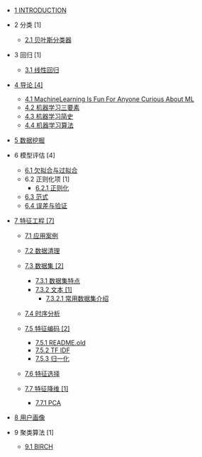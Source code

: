   - [1 INTRODUCTION](/INTRODUCTION.md)
  - 2 分类 [1]
    - [2.1 贝叶斯分类器](/分类/贝叶斯分类器.md)
  - 3 回归 [1]
    - [3.1 线性回归](/回归/线性回归.md)
  - [4 导论 [4]](/导论/README.md)
    - [4.1 MachineLearning Is Fun For Anyone Curious About ML](/导论/MachineLearning-Is-Fun-For-Anyone-Curious-About-ML.md)
    - [4.2 机器学习三要素](/导论/机器学习三要素.md)
    - [4.3 机器学习简史](/导论/机器学习简史.md)
    - [4.4 机器学习算法](/导论/机器学习算法.md)
  - [5 数据挖掘](/数据挖掘/README.md)
    
  - 6 模型评估 [4]
    - [6.1 欠拟合与过拟合](/模型评估/欠拟合与过拟合.md)
    - 6.2 正则化项 [1]
      - [6.2.1 正则化](/模型评估/正则化项/正则化.md)
    - [6.3 范式](/模型评估/范式.md)
    - [6.4 误差与验证](/模型评估/误差与验证.md)
  - [7 特征工程 [7]](/特征工程/README.md)
    - [7.1 应用案例](/特征工程/应用案例/README.md)
      
    - [7.2 数据清理](/特征工程/数据清理/README.md)
      
    - [7.3 数据集 [2]](/特征工程/数据集/README.md)
      - [7.3.1 数据集特点](/特征工程/数据集/数据集特点.md)
      - [7.3.2 文本 [1]](/特征工程/数据集/文本/README.md)
        - [7.3.2.1 常用数据集介绍](/特征工程/数据集/文本/常用数据集介绍.md)
    - [7.4 时序分析](/特征工程/时序分析/README.md)
      
    - [7.5 特征编码 [2]](/特征工程/特征编码/README.md)
      - [7.5.1 README.old](/特征工程/特征编码/README.old.md)
      - [7.5.2 TF IDF](/特征工程/特征编码/TF-IDF.md)
      - [7.5.3 归一化](/特征工程/特征编码/归一化.md)
    - [7.6 特征选择](/特征工程/特征选择/README.md)
      
    - [7.7 特征降维 [1]](/特征工程/特征降维/README.md)
      - [7.7.1 PCA](/特征工程/特征降维/PCA.md)
  - [8 用户画像](/用户画像/README.md)
    
  - 9 聚类算法 [1]
    - [9.1 BIRCH](/聚类算法/BIRCH.md)
